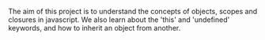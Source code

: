The aim of this project is to understand the concepts of objects, scopes and closures in javascript. We also learn about the 'this' and 'undefined' keywords, and how to inherit an object from another.
